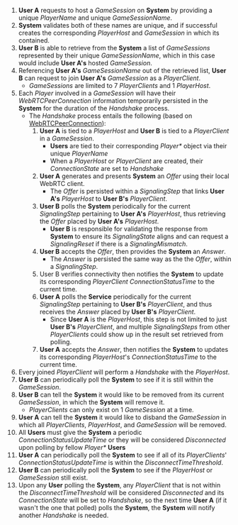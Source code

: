 1. **User A** requests to host a *GameSession* on **System** by providing a unique *PlayerName* and unique *GameSessionName*.
2. **System** validates both of these names are unique, and if successful creates the corresponding *PlayerHost* and *GameSession* in which its contained.
3. **User B** is able to retrieve from the **System** a list of *GameSessions* represented by their unique *GameSessionName*, which in this case would include **User A's** hosted *GameSession*.
4. Referencing **User A's** *GameSessionName* out of the retrieved list, **User B** can request to join **User A's** *GameSession* as a *PlayerClient*.
	- *GameSessions* are limited to 7 *PlayerClients* and 1 *PlayerHost*.
5. Each *Player* involved in a *GameSession* will have their *WebRTCPeerConnection* information temporarily persisted in the **System** for the duration of the *Handshake* process. 
	- The *Handshake* process entails the following (based on [WebRTCPeerConnection](https://docs.godotengine.org/en/stable/classes/class_webrtcpeerconnection.html#class-webrtcpeerconnection)):
		1.  **User A** is tied to a *PlayerHost* and **User B** is tied to a *PlayerClient* in a *GameSession*.
			- **Users** are tied to their corresponding *Player\** object via their unique *PlayerName*
			- When a *PlayerHost* or *PlayerClient* are created, their *ConnectionState* are set to *Handshake*
		1. **User A** generates and presents **System** an *Offer* using their local WebRTC client.
			- The *Offer* is persisted within a *SignalingStep* that links **User A's** *PlayerHost* to **User B's** *PlayerClient*.
		2. **User B** polls the **System** periodically for the current *SignalingStep* pertaining to **User A's** *PlayerHost*, thus retrieving the *Offer* placed by **User A's** *PlayerHost*.
			- **User B** is responsible for validating the response from **System** to ensure its *SignalingState* aligns and can request a *SignalingReset* if there is a *SignalingMismatch*.
		3. **User B** accepts the *Offer*, then provides the **System** an *Answer*.
			- The *Answer* is persisted the same way as the the *Offer*, within a *SignalingStep*.
		4. User B verifies connectivity then notifies the **System** to update its corresponding *PlayerClient* *ConnectionStatusTime* to the current time. 
		5. **User A** polls the **Service** periodically for the current *SignalingStep* pertaining to **User B's** *PlayerClient*, and thus receives the *Answer* placed by **User B's** *PlayerClient*.
			- Since **User A** is the *PlayerHost*, this step is not limited to just **User B's** *PlayerClient*, and multiple *SignalingSteps* from other *PlayerClients* could show up in the result set retrieved from polling.
		6. **User A** accepts the *Answer*, then notifies the **System** to updates its corresponding *PlayerHost*'s *ConnectionStatusTime* to the current time.
6. Every joined *PlayerClient* will perform a *Handshake* with the *PlayerHost*.
10. **User B** can periodically poll the **System** to see if it is still within the *GameSession*. 
11. **User B** can tell the **System** it would like to be removed from its current *GameSession*, in which the **System** will remove it.
	- *PlayerClients* can only exist on 1 *GameSession* at a time. 
12. **User A** can tell the **System** it would like to disband the *GameSession* in which all *PlayerClients*, *PlayerHost*, and *GameSession* will be removed.
7. All **Users** must give the **System** a periodic *ConnectionStatusUpdateTime* or they will be considered *Disconnected* upon polling by fellow *Player\** **Users**
7. **User A** can periodically poll the **System** to see if all of its *PlayerClients*' *ConnectionStatusUpdateTime* is within the *DisconnectTimeThreshold*.
8. **User B** can periodically poll the **System** to see if the *PlayerHost* or *GameSession* still exist.
9. Upon any **User** polling the **System**, any *PlayerClient* that is not within the *DisconnectTimeThreshold* will be considered *Disconnected* and its *ConnectionState* will be set to *Handshake*, so the next time **User A** (if it wasn't the one that polled) polls the **System**, the **System** will notify another *Handshake* is needed.  